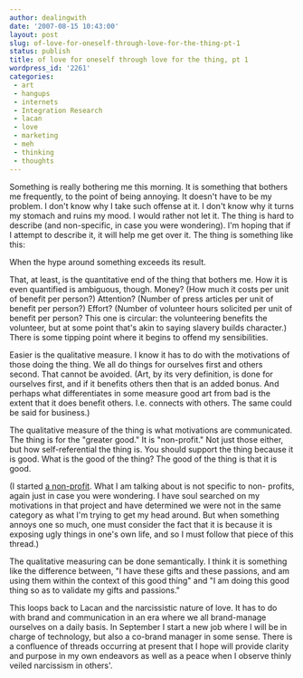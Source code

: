 ```yaml
---
author: dealingwith
date: '2007-08-15 10:43:00'
layout: post
slug: of-love-for-oneself-through-love-for-the-thing-pt-1
status: publish
title: of love for oneself through love for the thing, pt 1
wordpress_id: '2261'
categories:
 - art
 - hangups
 - internets
 - Integration Research
 - lacan
 - love
 - marketing
 - meh
 - thinking
 - thoughts
---
```


Something is really bothering me this morning. It is something that bothers me frequently, to the point of being annoying. It doesn't have to be my problem. I don't know why I take such offense at it. I don't know why it turns my stomach and ruins my mood. I would rather not let it. The thing is hard to describe (and non-specific, in case you were wondering). I'm hoping that if I attempt to describe it, it will help me get over it. The thing is something like this:

When the hype around something exceeds its result.

That, at least, is the quantitative end of the thing that bothers me. How it is even quantified is ambiguous, though. Money? (How much it costs per unit of benefit per person?) Attention? (Number of press articles per unit of benefit per person?) Effort? (Number of volunteer hours solicited per unit of benefit per person? This one is circular: the volunteering benefits the volunteer, but at some point that's akin to saying slavery builds character.) There is some tipping point where it begins to offend my sensibilities.

Easier is the qualitative measure. I know it has to do with the motivations of those doing the thing. We all do things for ourselves first and others second. That cannot be avoided. (Art, by its very definition, is done for ourselves first, and if it benefits others then that is an added bonus. And perhaps what differentiates in some measure good art from bad is the extent that it does benefit others. I.e. connects with others. The same could be said for business.)

The qualitative measure of the thing is what motivations are communicated. The thing is for the "greater good." It is "non-profit." Not just those either, but how self-referential the thing is. You should support the thing because it is good. What is the good of the thing? The good of the thing is that it is good.

(I started [a non-profit](/2016/03/15/goodbye-integration-research/). What I am talking about is not specific to non- profits, again just in case you were wondering. I have soul searched on my motivations in that project and have determined we were not in the same category as what I'm trying to get my head around. But when something annoys one so much, one must consider the fact that it is because it is exposing ugly things in one's own life, and so I must follow that piece of this thread.)

The qualitative measuring can be done semantically. I think it is something like the difference between, "I have these gifts and these passions, and am using them within the context of this good thing" and "I am doing this good thing so as to validate my gifts and passions."

This loops back to Lacan and the narcissistic nature of love. It has to do with brand and communication in an era where we all brand-manage ourselves on a daily basis. In September I start a new job where I will be in charge of technology, but also a co-brand manager in some sense. There is a confluence of threads occurring at present that I hope will provide clarity and purpose in my own endeavors as well as a peace when I observe thinly veiled narcissism in others'.
